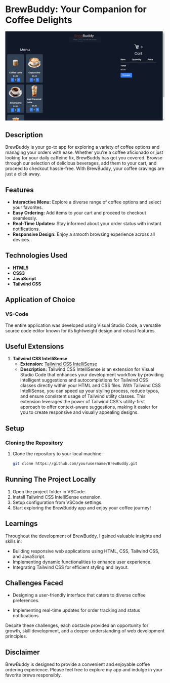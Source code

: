 # BrewBuddy: Your Companion for Coffee Delights

![Project Showcase](brewbuddy-pic.JPG)

## Description

BrewBuddy is your go-to app for exploring a variety of coffee options and managing your orders with ease. Whether you're a coffee aficionado or just looking for your daily caffeine fix, BrewBuddy has got you covered. Browse through our selection of delicious beverages, add them to your cart, and proceed to checkout hassle-free. With BrewBuddy, your coffee cravings are just a click away.

## Features

- **Interactive Menu:** Explore a diverse range of coffee options and select your favorites.
- **Easy Ordering:** Add items to your cart and proceed to checkout seamlessly.
- **Real-Time Updates:** Stay informed about your order status with instant notifications.
- **Responsive Design:** Enjoy a smooth browsing experience across all devices.

## Technologies Used

- **HTML5**
- **CSS3**
- **JavaScript**
- **Tailwind CSS**

## Application of Choice

### VS-Code

The entire application was developed using Visual Studio Code, a versatile source code editor known for its lightweight design and robust features.

## Useful Extensions

1. **Tailwind CSS IntelliSense**
   - **Extension:** [Tailwind CSS IntelliSense](https://marketplace.visualstudio.com/items?itemName=bradlc.vscode-tailwindcss)
   - **Description:** Tailwind CSS IntelliSense is an extension for Visual Studio Code that enhances your development workflow by providing intelligent suggestions and autocompletions for Tailwind CSS classes directly within your HTML and CSS files. With Tailwind CSS IntelliSense, you can speed up your styling process, reduce typos, and ensure consistent usage of Tailwind utility classes. This extension leverages the power of Tailwind CSS's utility-first approach to offer context-aware suggestions, making it easier for you to create responsive and visually appealing designs.
## Setup

### Cloning the Repository

1. Clone the repository to your local machine:
   ```bash
   git clone https://github.com/yourusername/BrewBuddy.git

## Running The Project Locally
1. Open the project folder in VSCode.
2. Install Tailwind CSS IntelliSense extension.
3. Setup configuration from VSCode settings.
4. Start exploring the BrewBuddy app and enjoy your coffee journey!

## Learnings
Throughout the development of BrewBuddy, I gained valuable insights and skills in:

- Building responsive web applications using HTML, CSS, Tailwind CSS, and JavaScript.
- Implementing dynamic functionalities to enhance user experience.
- Integrating Tailwind CSS for efficient styling and layout.

## Challenges Faced
- Designing a user-friendly interface that caters to diverse coffee preferences.

- Implementing real-time updates for order tracking and status notifications.

Despite these challenges, each obstacle provided an opportunity for growth, skill development, and a deeper understanding of web development principles.

## Disclaimer
BrewBuddy is designed to provide a convenient and enjoyable coffee ordering experience. Please feel free to explore my app and indulge in your favorite brews responsibly.
